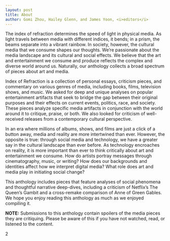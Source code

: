 ```yaml
---
layout: post
title: About
author: Gomi Zhou, Hailey Glenn, and James Yoon, <i>editors</i>
---
```


The index of refraction determines the speed of light in physical media. As light travels between media with different indices, it bends; in a prism, the beams separate into a vibrant rainbow. In society, however, the cultural media that we consume shapes our thoughts. We’re passionate about the media landscape and its cultural and social effects. We believe that the art and entertainment we consume and produce reflects the complex and diverse world around us. Naturally, our anthology collects a broad spectrum of pieces about art and media.

Index of Refraction is a collection of personal essays, criticism pieces, and commentary on various genres of media, including books, films, television shows, and music. We asked for deep and unique analyses on popular entertainment artifacts that seek to bridge the gap between their original purposes and their effects on current events, politics, race, and society. These pieces analyze specific media artifacts in conjunction with the world around it to critique, praise, or both. We also looked for criticism of well-received releases from a contemporary cultural perspective.

In an era where millions of albums, shows, and films are just a click of a button away, media and reality are more intertwined than ever. However, the opposite is true: through social media and technology, we have a greater say in the cultural landscape than ever before. As technology encroaches on reality, it is more important than ever to think critically about art and entertainment we consume. How do artists portray messages through cinematography, music, or writing? How does our backgrounds and identities affect how we interpret digital media? What role does art and media play in initiating social change? 

This anthology includes pieces that feature analyses of social phenomena and thoughtful narrative deep-dives, including a criticism of Netflix’s The Queen’s Gambit and a cross-remake comparison of Anne of Green Gables. We hope you enjoy reading this anthology as much as we enjoyed compiling it.

<b>NOTE:</b> Submissions to this anthology contain spoilers of the media pieces they are critiquing. Please be aware of this if you have not watched, read, or listened to the content.



2